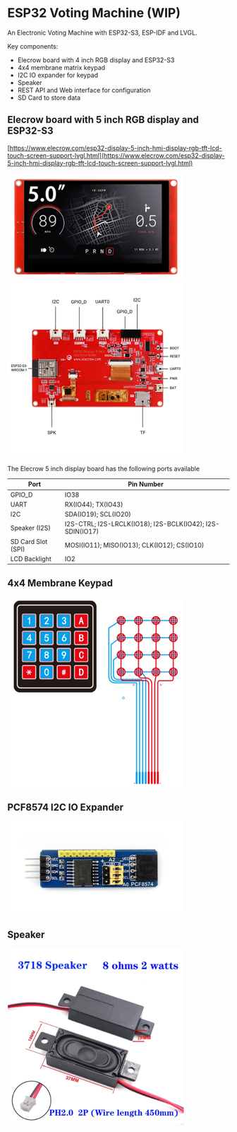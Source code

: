 # ESP32 Voting Machine (WIP)

An Electronic Voting Machine with ESP32-S3, ESP-IDF and LVGL.

Key components:

- Elecrow board with 4 inch RGB display and ESP32-S3
- 4x4 membrane matrix keypad
- I2C IO expander for keypad
- Speaker
- REST API and Web interface for configuration
- SD Card to store data

## Elecrow board with 5 inch RGB display and ESP32-S3

[https://www.elecrow.com/esp32-display-5-inch-hmi-display-rgb-tft-lcd-touch-screen-support-lvgl.html](https://www.elecrow.com/esp32-display-5-inch-hmi-display-rgb-tft-lcd-touch-screen-support-lvgl.html)

<img src="readme_files/display_front.png" width="400">
<br>
<img src="readme_files/display_back.png" width="400">

The Elecrow 5 inch display board has the following ports available

|Port              | Pin Number |
|------------------|------------|
|GPIO_D            | IO38 |
|UART              | RX(IO44); TX(IO43) |
|I2C               | SDA(IO19); SCL(IO20) |
|Speaker (I2S)     | I2S-CTRL; I2S-LRCLK(IO18); I2S-BCLK(IO42); I2S-SDIN(IO17) |
|SD Card Slot (SPI)| MOSI(IO11); MISO(IO13); CLK(IO12); CS(IO10) |
|LCD Backlight     | IO2 |

## 4x4 Membrane Keypad

<img src="readme_files/keypad.png" width="400">

## PCF8574 I2C IO Expander

<img src="readme_files/pcf8574.png" width="400">

## Speaker

<img src="readme_files/speaker.png" width="400">